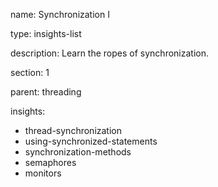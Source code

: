 name: Synchronization I

type: insights-list

description: Learn the ropes of synchronization.

section: 1

parent: threading

insights:
  - thread-synchronization
  - using-synchronized-statements
  - synchronization-methods
  - semaphores
  - monitors
